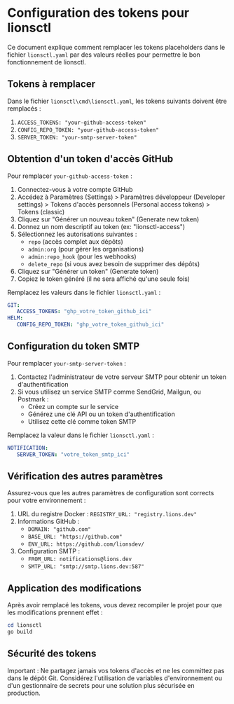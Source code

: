 # Configuration des tokens pour lionsctl

Ce document explique comment remplacer les tokens placeholders dans le fichier `lionsctl.yaml` par des valeurs réelles pour permettre le bon fonctionnement de lionsctl.

## Tokens à remplacer

Dans le fichier `lionsctl\cmd\lionsctl.yaml`, les tokens suivants doivent être remplacés :

1. `ACCESS_TOKENS: "your-github-access-token"`
2. `CONFIG_REPO_TOKEN: "your-github-access-token"`
3. `SERVER_TOKEN: "your-smtp-server-token"`

## Obtention d'un token d'accès GitHub

Pour remplacer `your-github-access-token` :

1. Connectez-vous à votre compte GitHub
2. Accédez à Paramètres (Settings) > Paramètres développeur (Developer settings) > Tokens d'accès personnels (Personal access tokens) > Tokens (classic)
3. Cliquez sur "Générer un nouveau token" (Generate new token)
4. Donnez un nom descriptif au token (ex: "lionsctl-access")
5. Sélectionnez les autorisations suivantes :
   - `repo` (accès complet aux dépôts)
   - `admin:org` (pour gérer les organisations)
   - `admin:repo_hook` (pour les webhooks)
   - `delete_repo` (si vous avez besoin de supprimer des dépôts)
6. Cliquez sur "Générer un token" (Generate token)
7. Copiez le token généré (il ne sera affiché qu'une seule fois)

Remplacez les valeurs dans le fichier `lionsctl.yaml` :
```yaml
GIT:
   ACCESS_TOKENS: "ghp_votre_token_github_ici"
HELM:
   CONFIG_REPO_TOKEN: "ghp_votre_token_github_ici"
```

## Configuration du token SMTP

Pour remplacer `your-smtp-server-token` :

1. Contactez l'administrateur de votre serveur SMTP pour obtenir un token d'authentification
2. Si vous utilisez un service SMTP comme SendGrid, Mailgun, ou Postmark :
   - Créez un compte sur le service
   - Générez une clé API ou un token d'authentification
   - Utilisez cette clé comme token SMTP

Remplacez la valeur dans le fichier `lionsctl.yaml` :
```yaml
NOTIFICATION:
   SERVER_TOKEN: "votre_token_smtp_ici"
```

## Vérification des autres paramètres

Assurez-vous que les autres paramètres de configuration sont corrects pour votre environnement :

1. URL du registre Docker : `REGISTRY_URL: "registry.lions.dev"`
2. Informations GitHub :
   - `DOMAIN: "github.com"`
   - `BASE_URL: "https://github.com"`
   - `ENV_URL: https://github.com/lionsdev/`
3. Configuration SMTP :
   - `FROM_URL: notifications@lions.dev`
   - `SMTP_URL: "smtp://smtp.lions.dev:587"`

## Application des modifications

Après avoir remplacé les tokens, vous devez recompiler le projet pour que les modifications prennent effet :

```powershell
cd lionsctl
go build
```

## Sécurité des tokens

Important : Ne partagez jamais vos tokens d'accès et ne les committez pas dans le dépôt Git. Considérez l'utilisation de variables d'environnement ou d'un gestionnaire de secrets pour une solution plus sécurisée en production.